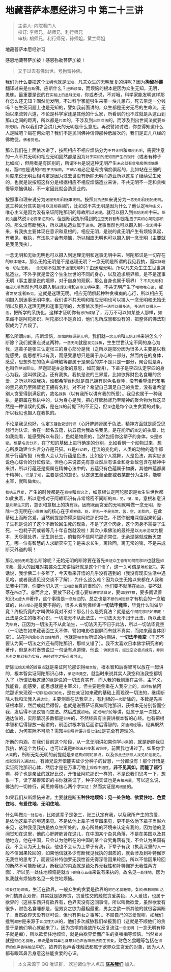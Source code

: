 # 地藏菩萨本愿经讲习 中 第二十三讲

> 主讲人: 内院看门人 <br />
> 校订: 李师兄，胡师兄，利行师兄 <br />
> 审核: 胡师兄，利行师兄，孙师姐，黄兰师姐 <br />

地藏菩萨本愿经讲习

感恩地藏菩萨加被！感恩弥勒菩萨加被！

> 又于过去有佛出世。号拘留孙佛。

我们为什么要把这个`无明`也就是`无知`，凡夫众生的无明反复的讲呢？因为**拘留孙佛**翻译过来是`应断`佛，应断什么？`应断烦恼`，而烦恼的根本是因为众生无知，无明，愚昧。最重要是说的在`实相上的愚昧无知`，你或者说，不对哦，科学家能发明这样那样怎么还无知？固然能发明，不过科学家能够生来带一块儿尿布，死去带走一分钱吗？在生死问题上也是无知的，譬如我前面讲的，众生都是无穷无尽的生命流，无始以来流转六道，不论是科学家还是其他的什么家，所看到的也不过就是从这山到那山之间的距离，所以都是`片面`的，不涉及到`出世间法`的，而涉及到出世间法就要`断除无明`，所以我们才会讲几天的无明是什么意思。再说譬如讨贼，你总得知道什么人是贼吧？贼在何处吧？我们不是民间佛神信仰那种低层次的，我们是正儿八经的佛教徒，`佛者觉也`。

那么我们在上面依次讲了，按照相应不相应烦恼分为`不共无明`和`相应无明`，需要注意的一点不共无明和相应无明固然都是因为`对于实相的无知而产生的现行`（或者有种子比如`痴`），但两者是有区别的，所谓`不共`是说这种无明产生`未必就有贪嗔痴等烦恼俱起`，而`相应`是说的`相应于贪嗔痴`，`三细六粗`必定是有贪嗔痴俱起的，比如站在三细的角度来说无明业相肯定是因为过去世没有断除无明而造业所以这辈子继续受生死的，也就是说按照这样分是根据相应不相应烦恼造业来讲，不共无明不一定和贪嗔慢等烦恼俱起，不一定因此就会造恶业的。

按照事和理来说分为`迷理无明`和`迷事无明`。按照`我执法执`来说分为`一念无明`和`无始无明`。这三种区分其实是可以`互相容摄`的，比如说不共无明是因为什么？他认定`唯物主义`，唯心主义是因为没有亲证阿陀那识的缘故所以`迷理`。就可以摄入到`无始无明`中来。`断我执`虽然说`未必要亲证真如`，但是断我执所得到的`生空无我智`却是相`应于实相心阿陀那识`的。那么没有断我执，所以胡乱造业属于`迷事`。迷事当然也可以摄入到`一念无明`中来，有我执主要体现在意识和意根的。相应无明，是说的此无明产生有烦恼俱起，有我见，我执，有法执才会有烦恼，所以相应无明也可以摄入到一念无明（主要就是我见我执）。

一念无明和无始无明也可以摄入到迷理无明和迷事无明中来，阿陀那识是一切存在的`根本理体`，那么无始无明是不是迷理无明？一念无明是所谓的我见我执，而`实际理地一切法无我`，`一念无明`不就属于`迷理无明`吗？由迷理无明，所以凡夫众生生生世世胡乱造业，不外乎就是爱这个生生世世的不同的身心，以及追求境界嘛，是不是迷事无明（事主要是说的境界，对于自身的观察，那么自身也属于境界）？`不共无明`和`相应无明`当然也可以摄入到`迷理无明`和`迷事无明`中来，不共无明产生了`唯物唯心论`，或者`常见`或者`断见`，这就是迷理无明。相应无明俱起种种贪嗔痴的心行，所以相应无明摄入到迷事无明中来。我们讲不共无明和相应无明也可以摄入一念无明和无始无明以及摄入迷理无明和迷事无明的，大家依次类推`一法可以摄多法`，`多法可以摄入一法`，把所学的系统化，这样才证明你有`思所成慧`了，万万不可以如某些人那样，如来藏不是阿陀那识，阿陀那识不是真如，他们思所成慧都没有的，把整体的佛法割裂成为了片段了。

那么所谓`应断`，应断烦恼，`烦恼的根源是无明`，我们就`一念无明`和`无始无明`来讲怎么个断除？我们就重点说这两种，`一念无明`就是`我见我执`，生生世世认定不同的身心为我，这辈子是张三认定张三的身心部分是我（之所以是部分因为很多人主要是以我能感受，能思想所以有我，而感受思想只是属于身心的一部分，然而内在的身体，感受，思想外在的色声香味触等都属于是聚合的并不是只是一部分，聚合就是`身`，也叫作`萨迦耶见`，萨迦耶是`身`总聚的意思，如前面讲），下辈子是李四认定李四的身心为我，这叫做我见。还有我执，我执是说的三界爱，比如欲界财色名食睡的贪爱，之所以叫做我执，谁都希望`我`也就是自己拥有财色名食睡，没有希望津巴布韦的黑兄弟乃至隔壁老王拥有名利，对不对？希望自己满足自己的贪爱，没有谁希望别人贪爱得到满足的，故名`我执`（以有我所以讲有我的所爱）。我见也属于一种我执，是摄属在我执中的，认为身心是我，把心肝脾肺肾乃至精神的聚合物为我这显然是一种错误的见解，是在`我`的前提下的不正见，但`我`也是每个众生贪爱的对象，所以我见也摄入在我执的。

不论是我见也好，认定`五蕴色受想行识`（心肝脾肺肾属于色法，精神方面就是感受思想行为认识，合在一起名五蕴，执五蕴为我故名我见，是在能所的`能`边的执着，比如我能看，能感受所以有我），色就是物质的，当然包括你这辈子的身体。`受`是`感受`。`想`是`名言分齐`，在了知的基础上进行确定的分别，比如看到一个动物过来，想心所发动建立名言分齐是只猫。`行`是`行动的`，迁流的变化的，人类的动物的造作都属于行蕴所摄（有些人会认为行蕴是色法，比如这个人跳舞，人是色法，其实应该说色心综合的分位假法，但色心来说首先有意业然后有语业和身业故包含在精神中来讲，所以行蕴还是摄属在精神心法中的，五蕴只有色蕴属于物质，其他四蕴都属于精神）。`识`是`了知`，主要是说的意识。认定这五蕴全部或者某部分为主体，能够主宰，就叫做`我见`。

`我执三界爱`，产生的时候都是在`意根`和`意识`上，如意根认定阿陀那识是`我`生生世世都如此执着，所以意根对于阿赖耶识有非常绵密不间断的`痴，见，慢，爱`。意根和意识是`刹那生灭`的，意识和意根上的执有`我`，因有`我`而贪爱的无明就叫做一念无明，断除一念无明在`小乘佛法`的核心在于`观察蕴，处，界无一不是无常，苦，空，无我的`，在此基础上而断贪爱。当然前提是你得深信阿陀那识常住，不然你很难深信因果轮回，了生死是说的了这个不断轮回生死的现象，不是了这个肉身，这个肉身不需要了生死，一包耗子药或者等几十年自然就没啦！其次小乘佛法的最终是以`无余涅槃`为根本，灭尽蕴处界，无生则长生，倘若你不信阿陀那识常住，无余涅槃就成断灭空无，哪一位有智慧的人求断灭空无？是来求长生，离轮回，离无常的嘛，不是来成断灭外道的啊！

那么`无始无明`怎么断除呢？无始无明的断除要在首先`亲证众生皆有的阿陀那识`也就是`如来藏`，最大的困难对芸芸众生来讲恰好就是这个`开悟`了，这一关可谓是`难如登天`。实话说，我学佛二十多年了，今天看来开悟的几乎没有遇到的（我没有现实生活中遇见哈，或者我遇见没交谈不了解），为什么这么难？因为众生无始以来都在人我和法我中打转，你要他切入这一`无相之相`真的很难的，他们要不就落在`能边`，要不就落在`所边`了。总而言之，要放下轻心慢心要`福德智慧具足`，要`如理作意`，要多阅读善知识`太虚大师`著作，这个事情是`一念触证`的，总之也是`不断的闻思修`才有机会的一念触证的，`轻心慢心`是最要不得的，很多人看到佛经讲**一切法毕竟空**，毕竟什么叫做毕竟？终极究竟的才叫做毕竟对不对？那么什么是究竟法？就是这个`阿陀那识如来藏`！此法是众生的根本心识，一切法无不从此法生，一切法灭无不归于此法，所以此法为`毕竟`，正因为一切法无不从此法生，一切法灭无不归于此法，所以一切法毕竟空（一切法在如来藏表面生灭不停，譬如电影依银屏而有就不真实，而如来藏当体即空）。站在`阿陀那识的自住境界`，也就是`根本智`所证的内涵讲，**一切法毕竟空**（千万不要认为离一切法之外还有阿陀那识，那样又错了）。我不太喜欢日本佛学研究者的著作，但是木村泰贤说过一句话有点道理，他说：`佛家言有，经过空之极点成有，非同凡外之执幻有为实有，未经过空之极点者可比`。

断除`无始无明`的`首要点`就是亲证阿陀那识得`根本智`，根本智和后得智可以放在一起讲的，根本智实证阿陀那识心体，`亲证毕竟空`，就当时来说其实人我空和法我空都切入了（所谓法我这里的`我`是说的一切法真实有，而人我的我侧重在主体，主宰义，我能看，能感受，能思想就是主宰义），但主要是侧重在人我空上的。`后得智`依阿陀那识来现观`一切存在如幻如化`，是在亲证如来藏的基础上而现观一切法的，继续断除人我和法我入`通达位`，主要侧重在法我空上，有利根的`一次`断除的，多数是先亲证根本智，然后成就后得智。也就是说菩萨证真如阿陀那识，获根本无分别智而空我，发后得不思议智而空法。然后成就`初地`。如`成唯识论`等讲，就属于是一次性入通达位的，实际情况多数都是`分开`的，不然经典有主要讲根本智的心经。也有把根本智和后得智放一起讲的，前面讲根本智后面讲后得智的，如`金刚经`等。经典既然如此，为何实际不可能？需知`平实导师`讲`开悟七住位`是完全有道理的。

所断的内涵，在我们目前这个阶段，从一念无明讲如果你学`小乘`的，就是断除我见我执，依这个为核心，也可以说是`断除五利使`和`五钝使`，前面我也讲过了。如果你学`大乘`的，所断无始无明的前提就是`亲证真如阿陀那识`，以及`依此法断除人我见和法我见`，`成就观行入通达位`，有师兄说开悟能实证少分种子的智慧，一分都没有！那个开悟是实证阿陀那识心体，然后才是在万事万物上`现观中道性`，**非不见真如，而能了诸行**嘛，种子也是亲证的就好比说，开悟证阿陀那识一样的，不是说我们思考一下，想象一下，读了某善知识的书你就亲证了，种子的实证也是`离根离量`，可以这么说，佛法的一切修行，闻思修等核心两个字`实证`！然而实证是`离根量`的。

如果我们从断烦恼来讲，主要就是断**五种住地烦恼︰见一处住地、欲爱住地、色爱住地、有爱住地、无明住地**。

什么叫做`见一处住地`，比如这辈子是张三，张三认定有我，以及我所产生的贪爱，是依他这辈子的境遇来见。不是依他上辈子当李四来见，更不是依他下辈子当赵六来见，这种我见我执是依众生所处的，身心所处的环境来认定有我的，因为他的见闻觉知在这里，他的心肝脾肺肾在这儿，在中国某个旮旯角落，不是在美国以及其他地方，他在中国，只会认为他所在的中国的某个旮旯角落有我，不会认为美国有我，不会认为天上有我，他也不会认为上辈子有我，下辈子有我（执我深重的人一般不信因果轮回的，如果他信就多少有断我见我执的潜质的，就会涉及到补特伽罗无我性的思考了，而要证补特伽罗无我性首先得深信因果轮回，所以不信因果轮回的断然不可能断我见，断我见的内涵就是蕴处界无我性和补特伽罗无我性两方面），所以见一处住地烦恼是就`当下的身心五蕴`来说有来执的，故名见`一处住地`，因为执我就有烦恼故名见一处住地烦恼。

`欲爱住地烦恼`，生活在欲界，一般众生的贪爱是欲界的`财色名食睡等`，如`伪佛教喇嘛` `活佛`们搞男女双修，其实就是欲界贪，贪爱性交的触觉贪爱美色，人人爱钱，也属于欲界的（这些东西只有欲界有，色界天没有这回事情，所以叫做欲爱，虽然欲爱有很多，财色名食睡都是，但男女之欲为最粗最重，男女之欲一断其他的就很容易断了，当然欲界天没有财可说，但也有男女之事等）。不顺自己的贪爱就嗔，如我们批判`藏密`是来源于`印度性力派`的，他们多次威胁我们举报我们（这就是不顺他们的贪爱于是他们嗔心就起来了）。因为贪嗔的缘故所以反复流注`一念无明`（一念无明有种子就是痴），所以欲爱住地烦恼，就是由欲界爱而产生的贪嗔痴等烦恼。当然`粗说`就是`财色名食睡`，`细说`是`眼耳鼻舌身意对色声香味触法而生贪爱`，财色名食睡等包括在`欲界的色声香味触法`中的。欲界的色声香味触法都属于欲界众生贪爱的对象，因为人人都有眼耳鼻舌身意这些能贪爱的心识。

> 本文来源于 QQ 唯识群， 欢迎诸位学人点击 **[联系我们](https://mp.weixin.qq.com/s/lZCfWjmLjgNR165Tx4_bCQ)** 加入。
